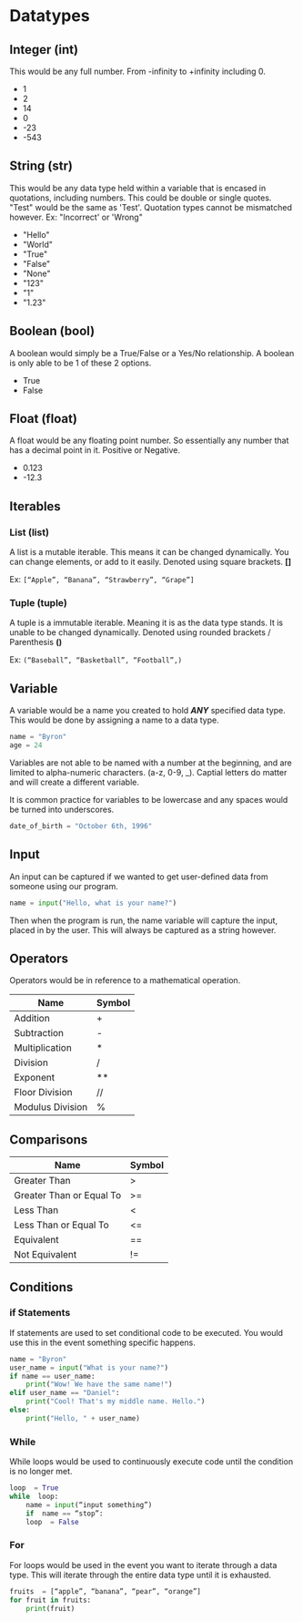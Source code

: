 # Datatypes
## Integer (int)
This would be any full number. From -infinity to +infinity including 0.
- 1
- 2
- 14
- 0
- -23
- -543

## String (str)
This would be any data type held within a variable that is encased in quotations, including numbers. This could be double or single quotes. "Test" would be the same as 'Test'. Quotation types cannot be mismatched however. Ex: "Incorrect' or 'Wrong"
- "Hello"
- "World"
- "True"
- "False"
- "None"
- "123"
- "1"
- "1.23"

## Boolean (bool)
A boolean would simply be a True/False or a Yes/No relationship. A boolean is only able to be 1 of these 2 options.
- True
- False

## Float (float)
A float would be any floating point number. So essentially any number that has a decimal point in it. Positive or Negative.
- 0.123
- -12.3

## Iterables
### List (list)
A list is a mutable iterable. This means it can be changed dynamically. You can change elements, or add to it easily. Denoted using square brackets. **[]**

Ex: `[“Apple”, “Banana”, “Strawberry”, “Grape”]`

### Tuple (tuple)
A tuple is a immutable iterable. Meaning it is as the data type stands. It is unable to be changed dynamically. Denoted using rounded brackets / Parenthesis **()**

Ex: `(“Baseball”, “Basketball”, “Football”,)`

## Variable
A variable would be a name you created to hold ***ANY*** specified data type. This would be done by assigning a name to a data type.

```python
name = "Byron"
age = 24
```

Variables are not able to be named with a number at the beginning, and are limited to alpha-numeric characters. (a-z, 0-9, \_). Captial letters do matter and will create a different variable.

It is common practice for variables to be lowercase and any spaces would be turned into underscores.

```python
date_of_birth = "October 6th, 1996"
```

## Input
An input can be captured if we wanted to get user-defined data from someone using our program.

```python
name = input("Hello, what is your name?")
```

Then when the program is run, the name variable will capture the input, placed in by the user. This will always be captured as a string however.

## Operators
Operators would be in reference to a mathematical operation.

Name | Symbol
---- | -----
Addition | +
Subtraction | -
Multiplication | *
Division | /
Exponent | **
Floor Division | //
Modulus Division | %

## Comparisons

Name | Symbol
---- | ------
Greater Than | >
Greater Than or Equal To | >=
Less Than | <
Less Than or Equal To | <=
Equivalent | ==
Not Equivalent | !=

## Conditions
### if Statements
If statements are used to set conditional code to be executed. You would use this in the event something specific happens.

```python
name = "Byron"
user_name = input("What is your name?")
if name == user_name:
    print("Wow! We have the same name!")
elif user_name == "Daniel":
    print("Cool! That's my middle name. Hello.")
else:
    print("Hello, " + user_name)
```

### While
While loops would be used to continuously execute code until the condition is no longer met.

```python
loop  = True
while  loop:
    name = input(“input something”)
    if  name == “stop”:
	loop  = False
```

### For
For loops would be used in the event you want to iterate through a data type. This will iterate through the entire data type until it is exhausted.

```python
fruits  = [“apple”, “banana”, “pear”, “orange”]
for fruit in fruits:
    print(fruit)
```
